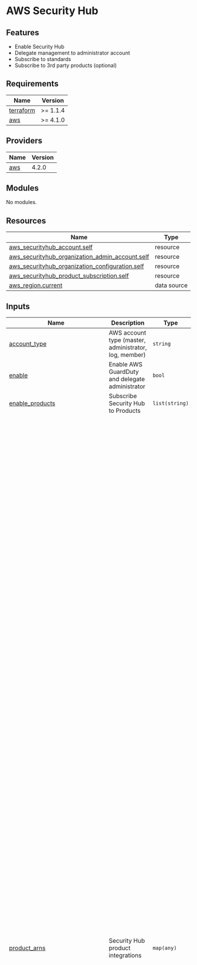 # AWS Security Hub

## Features

- Enable Security Hub
- Delegate management to administrator account
- Subscribe to standards
- Subscribe to 3rd party products (optional)

<!-- BEGINNING OF PRE-COMMIT-TERRAFORM DOCS HOOK -->
## Requirements

| Name | Version |
|------|---------|
| <a name="requirement_terraform"></a> [terraform](#requirement\_terraform) | >= 1.1.4 |
| <a name="requirement_aws"></a> [aws](#requirement\_aws) | >= 4.1.0 |

## Providers

| Name | Version |
|------|---------|
| <a name="provider_aws"></a> [aws](#provider\_aws) | 4.2.0 |

## Modules

No modules.

## Resources

| Name | Type |
|------|------|
| [aws_securityhub_account.self](https://registry.terraform.io/providers/hashicorp/aws/latest/docs/resources/securityhub_account) | resource |
| [aws_securityhub_organization_admin_account.self](https://registry.terraform.io/providers/hashicorp/aws/latest/docs/resources/securityhub_organization_admin_account) | resource |
| [aws_securityhub_organization_configuration.self](https://registry.terraform.io/providers/hashicorp/aws/latest/docs/resources/securityhub_organization_configuration) | resource |
| [aws_securityhub_product_subscription.self](https://registry.terraform.io/providers/hashicorp/aws/latest/docs/resources/securityhub_product_subscription) | resource |
| [aws_region.current](https://registry.terraform.io/providers/hashicorp/aws/latest/docs/data-sources/region) | data source |

## Inputs

| Name | Description | Type | Default | Required |
|------|-------------|------|---------|:--------:|
| <a name="input_account_type"></a> [account\_type](#input\_account\_type) | AWS account type (master, administrator, log, member) | `string` | n/a | yes |
| <a name="input_enable"></a> [enable](#input\_enable) | Enable AWS GuardDuty and delegate administrator | `bool` | `true` | no |
| <a name="input_enable_products"></a> [enable\_products](#input\_enable\_products) | Subscribe Security Hub to Products | `list(string)` | `[]` | no |
| <a name="input_product_arns"></a> [product\_arns](#input\_product\_arns) | Security Hub product integrations | `map(any)` | <pre>{<br>  "3coresec/3coresec": ":product/3coresec/3coresec",<br>  "alertlogic/althreatmanagement": "733251395267:product/alertlogic/althreatmanagement",<br>  "amazon/detective": ":product/amazon/detective",<br>  "aqua-security/kube-bench": ":product/aqua-security/kube-bench",<br>  "aquasecurity/aquasecurity": ":product/aquasecurity/aquasecurity",<br>  "armordefense/armoranywhere": "679703615338:product/armordefense/armoranywhere",<br>  "atlassian/jira-service-management": ":product/atlassian/jira-service-management",<br>  "atlassian/opsgenie": ":product/atlassian/opsgenie",<br>  "attackiq/attackiq-platform": ":product/attackiq/attackiq-platform",<br>  "aws/access-analyzer": ":product/aws/access-analyzer",<br>  "aws/audit-manager": ":product/aws/audit-manager",<br>  "aws/chatbot": ":product/aws/chatbot",<br>  "aws/config": ":product/aws/config",<br>  "aws/firewall-manager": ":product/aws/firewall-manager",<br>  "aws/guardduty": ":product/aws/guardduty",<br>  "aws/health": ":product/aws/health",<br>  "aws/inspector": ":product/aws/inspector",<br>  "aws/macie": ":product/aws/macie",<br>  "aws/ssm-patch-manager": ":product/aws/ssm-patch-manager",<br>  "aws/systems-manager-opscenter-and-explorer": ":product/aws/systems-manager-opscenter-and-explorer",<br>  "aws/trusted-advisor": ":product/aws/trusted-advisor",<br>  "barracuda/cloudsecurityguardian": "151784055945:product/barracuda/cloudsecurityguardian",<br>  "bigid/bigid-enterprise": ":product/bigid/bigid-enterprise",<br>  "blue-hexagon/blue-hexagon-for-aws": ":product/blue-hexagon/blue-hexagon-for-aws",<br>  "capitis/c2vs": ":product/capitis/c2vs",<br>  "caveonix/caveonix-cloud": ":product/caveonix/caveonix-cloud",<br>  "checkpoint/cloudguard-iaas": "758245563457:product/checkpoint/cloudguard-iaas",<br>  "checkpoint/dome9-arc": "634729597623:product/checkpoint/dome9-arc",<br>  "cloud-custodian/cloud-custodian": ":product/cloud-custodian/cloud-custodian",<br>  "cloud-storage-security/antivirus-for-amazon-s3": ":product/cloud-storage-security/antivirus-for-amazon-s3",<br>  "cloudtamerio/cloudtamerio": ":product/cloudtamerio/cloudtamerio",<br>  "crowdstrike/crowdstrike-falcon": "517716713836:product/crowdstrike/crowdstrike-falcon",<br>  "cyberark/cyberark-pta": "749430749651:product/cyberark/cyberark-pta",<br>  "data-theorem/api-cloud-web-secure": ":product/data-theorem/api-cloud-web-secure",<br>  "disruptops-inc/disruptops": ":product/disruptops-inc/disruptops",<br>  "fireeye/fireeye-helix": "264756907367:product/fireeye/fireeye-helix",<br>  "forcepoint/forcepoint-casb": "365761988620:product/forcepoint/forcepoint-casb",<br>  "forcepoint/forcepoint-cloud-security-gateway": ":product/forcepoint/forcepoint-cloud-security-gateway",<br>  "forcepoint/forcepoint-dlp": "365761988620:product/forcepoint/forcepoint-dlp",<br>  "forcepoint/forcepoint-ngfw": "365761988620:product/forcepoint/forcepoint-ngfw",<br>  "fugue/fugue": ":product/fugue/fugue",<br>  "guardicore/aws-infection-monkey": "324264561773:product/guardicore/aws-infection-monkey",<br>  "guardicore/centra": "324264561773:product/guardicore/centra",<br>  "hackerone/vulnerability-intelligence": ":product/hackerone/vulnerability-intelligence",<br>  "ibm/qradar-siem": "949680696695:product/ibm/qradar-siem",<br>  "juniper-networks/vsrx-next-generation-firewall": ":product/juniper-networks/vsrx-next-generation-firewall",<br>  "k9-security/access-analyzer": ":product/k9-security/access-analyzer",<br>  "lacework/lacework": ":product/lacework/lacework",<br>  "logz-io/cloud-siem": ":product/logz-io/cloud-siem",<br>  "mcafee-skyhigh/mcafee-mvision-cloud-aws": "297986523463:product/mcafee-skyhigh/mcafee-mvision-cloud-aws",<br>  "micro-focus/arcsight": ":product/micro-focus/arcsight",<br>  "netscout/netscout-cyber-investigator": ":product/netscout/netscout-cyber-investigator",<br>  "pagerduty/pagerduty": ":product/pagerduty/pagerduty",<br>  "paloaltonetworks/demisto": ":product/paloaltonetworks/demisto",<br>  "paloaltonetworks/paloalto-networks-vmseries": ":product/paloaltonetworks/paloalto-networks-vmseries",<br>  "paloaltonetworks/redlock": "188619942792:product/paloaltonetworks/redlock",<br>  "prowler/prowler": ":product/prowler/prowler",<br>  "qualys/qualys-vm": "805950163170:product/qualys/qualys-vm",<br>  "rackspace/cloud-native-security": "530014582677:product/rackspace/cloud-native-security",<br>  "rapid7/insight-connect": ":product/rapid7/insight-connect",<br>  "rapid7/insightvm": "336818582268:product/rapid7/insightvm",<br>  "rsa/archer": ":product/rsa/archer",<br>  "secureclouddb/secureclouddb": ":product/secureclouddb/secureclouddb",<br>  "sentinelone/endpoint-protection": ":product/sentinelone/endpoint-protection",<br>  "servicenow/itsm": "842447150064:product/servicenow/itsm",<br>  "slack/slack": "429538831549:product/slack/slack",<br>  "sonrai-security/sonrai-dig": ":product/sonrai-security/sonrai-dig",<br>  "sophos/sophos-server-protection": "062897671886:product/sophos/sophos-server-protection",<br>  "splunk/phantom": ":product/splunk/phantom",<br>  "splunk/splunk-enterprise": "112543817624:product/splunk/splunk-enterprise",<br>  "stackrox/kubernetes-security": ":product/stackrox/kubernetes-security",<br>  "sumologicinc/sumologic-mda": "956882708938:product/sumologicinc/sumologic-mda",<br>  "symantec-corp/symantec-cwp": "754237914691:product/symantec-corp/symantec-cwp",<br>  "sysdig/sysdig-secure-for-cloud": ":product/sysdig/sysdig-secure-for-cloud",<br>  "tenable/tenable-io": "422820575223:product/tenable/tenable-io",<br>  "threatmodeler-software/threatmodeler": ":product/threatmodeler-software/threatmodeler",<br>  "turbot/turbot": "453761072151:product/turbot/turbot",<br>  "twistlock/twistlock-enterprise": "496947949261:product/twistlock/twistlock-enterprise",<br>  "vectra-ai/cognito-detect": "978576646331:product/vectra-ai/cognito-detect"<br>}</pre> | no |
| <a name="input_security_administrator_account_id"></a> [security\_administrator\_account\_id](#input\_security\_administrator\_account\_id) | AWS Security Administrator Account ID | `number` | n/a | yes |

## Outputs

No outputs.
<!-- END OF PRE-COMMIT-TERRAFORM DOCS HOOK -->
